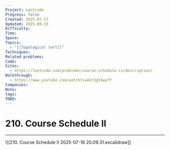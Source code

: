 ```yaml
---
Project: Leetcode
Progress: false
Created: 2025-07-17
Updated: 2025-09-15
Difficulty:
Time:
Space:
Topics:
  - "[[Topological sort]]"
Techniques:
Related problems:
Code:
Sites:
  - https://leetcode.com/problems/course-schedule-ii/description/
Walkthrough:
  - https://www.youtube.com/watch?v=Akt3glAwyfY
Companies:
Note:
tags:
TODO:
---
```

# 210. Course Schedule II
---
![[210. Course Schedule II 2025-07-18 20.09.31.excalidraw]]